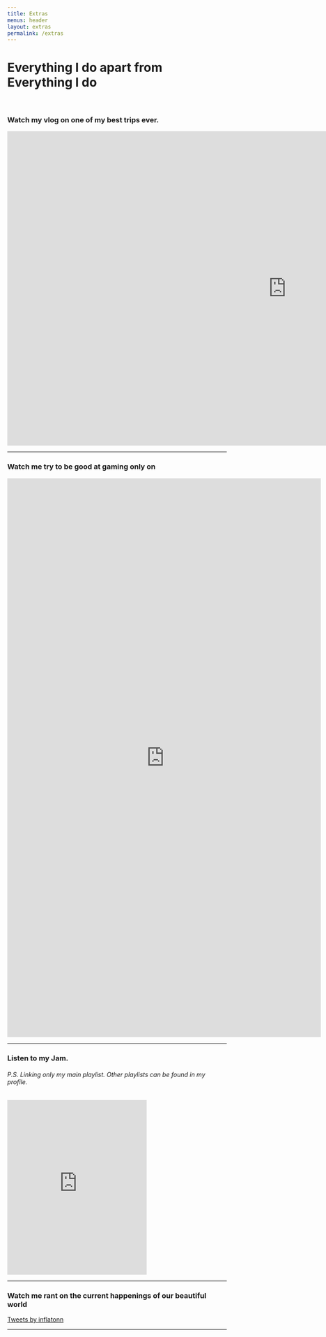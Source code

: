 ```yaml
---
title: Extras
menus: header
layout: extras
permalink: /extras
---
```



<h1 class="text-center">Everything I do apart from Everything I do</h1>

<div class="text-center">
<br />
<h3>Watch my vlog on one of my best trips ever.</h3>

<iframe width="1280" height="720" src="https://www.youtube.com/embed/11N6YvJttXo" frameborder="0" allow="accelerometer; autoplay; encrypted-media; gyroscope; picture-in-picture" allowfullscreen></iframe>

<hr />


<h3 id="twitch-responsive-embed">Watch me try to be good at gaming only on</h3>

<iframe src="https://player.twitch.tv/?channel=inflatonn&parent=" frameborder="0" allowfullscreen="true" scrolling="no" height="1280" width="720"></iframe>

<hr />

<h3 id="soundcloud-embed">Listen to my Jam.</h3>
<h6 id="soundcloud-embed">P.S. Linking only my main playlist. Other playlists can be found in my profile.</h6>

<iframe src="https://open.spotify.com/embed/playlist/710Wc0XQ6Kbs3c3wDe7n6j" width="320" height="400" frameborder="0" allowtransparency="true" allow="encrypted-media"></iframe>

<hr />

<h3>Watch me rant on the current happenings of our beautiful world</h3>

<a class="twitter-timeline" href="https://twitter.com/inflatonn?ref_src=twsrc%5Etfw">Tweets by inflatonn</a> <script async src="https://platform.twitter.com/widgets.js" charset="utf-8"></script>

<hr />

</div>
